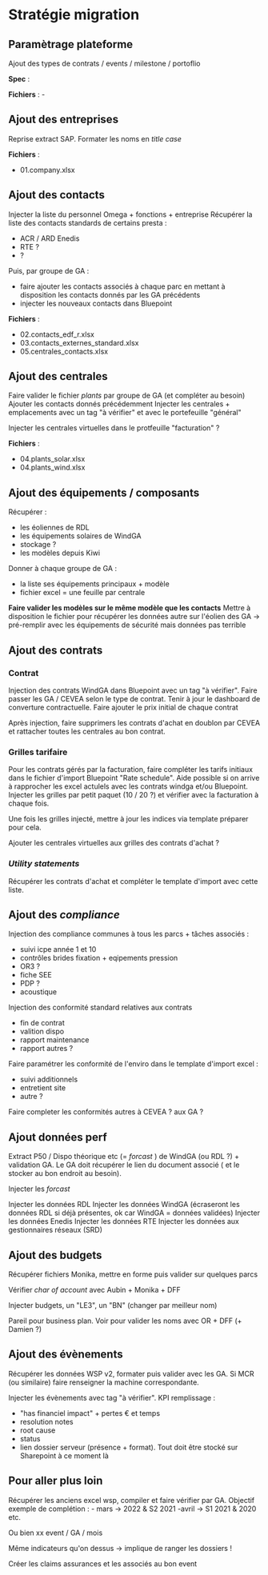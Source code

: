 Stratégie migration
===================

## Paramètrage plateforme
Ajout des types de contrats / events / milestone / portoflio

__Spec__ : 

__Fichiers__ : -
## Ajout des entreprises
Reprise extract SAP. Formater les noms en _title case_

__Fichiers__ : 
- 01.company.xlsx

## Ajout des contacts
Injecter la liste du personnel Omega + fonctions + entreprise
Récupérer la liste des contacts standards de certains presta : 
- ACR / ARD Enedis
- RTE ?
- ?


Puis, par groupe de GA : 
- faire ajouter les contacts associés à chaque parc en mettant à disposition les contacts donnés par les GA précédents
- injecter les nouveaux contacts dans Bluepoint

__Fichiers__ : 
- 02.contacts_edf_r.xlsx
- 03.contacts_externes_standard.xlsx
- 05.centrales_contacts.xlsx

## Ajout des centrales
Faire valider le fichier _plants_ par groupe de GA (et compléter au besoin)
Ajouter les contacts donnés précédemment
Injecter les centrales + emplacements avec un tag "à vérifier" et avec le portefeuille "général"

Injecter les centrales virtuelles dans le protfeuille "facturation" ?

__Fichiers__ : 
- 04.plants_solar.xlsx
- 04.plants_wind.xlsx

## Ajout des équipements / composants
Récupérer : 
- les éoliennes de RDL
- les équipements solaires de WindGA
- stockage ?
- les modèles depuis Kiwi

Donner à chaque groupe de GA : 
- la liste ses équipements principaux + modèle
- fichier excel = une feuille par centrale

__Faire valider les modèles sur le même modèle que les contacts__
Mettre à disposition le fichier pour récupérer les données autre sur l'éolien des GA -> pré-remplir avec les équipements de sécurité mais données pas terrible

## Ajout des contrats
### Contrat
Injection des contrats WindGA dans Bluepoint avec un tag "à vérifier". Faire passer les GA / CEVEA selon le type de contrat.
Tenir à jour le dashboard de converture contractuelle.
Faire ajouter le prix initial de chaque contrat

Après injection, faire supprimers les contrats d'achat en doublon par CEVEA et rattacher toutes les centrales au bon contrat.

### Grilles tarifaire

Pour les contrats gérés par la facturation, faire compléter les tarifs initiaux dans le fichier d'import Bluepoint "Rate schedule". Aide possible si on arrive à rapprocher les excel actulels avec les contrats windga et/ou Bluepoint.
Injecter les grilles par petit paquet (10 / 20 ?) et vérifier avec la facturation à chaque fois. 

Une fois les grilles injecté, mettre à jour les indices via template préparer pour cela.

Ajouter les centrales virtuelles aux grilles des contrats d'achat ?

### _Utility statements_

Récupérer les contrats d'achat et compléter le template d'import avec cette liste.


## Ajout des _compliance_
Injection des compliance communes à tous les parcs + tâches associés : 
- suivi icpe année 1 et 10
- contrôles brides fixation + eqipements pression
- OR3 ?
- fiche SEE
- PDP ?
- acoustique

Injection des conformité standard relatives aux contrats 
- fin de contrat
- valition dispo
- rapport maintenance
- rapport autres ?

Faire paramétrer les conformité de l'enviro dans le template d'import excel : 
- suivi additionnels
- entretient site
- autre ?

Faire completer les conformités autres à CEVEA ? aux GA ?

## Ajout données perf
Extract P50 / Dispo théorique etc (= _forcast_ ) de WindGA (ou RDL ?) + validation GA. Le GA doit récupérer le lien du document associé ( et le stocker au bon endroit au besoin). 

Injecter les _forcast_

Injecter les données RDL
Injecter les données WindGA (écraseront les données RDL si déjà présentes, ok car WindGA = données validées)
Injecter les données Enedis
Injecter les données RTE
Injecter les données aux gestionnaires réseaux (SRD)

## Ajout des budgets
Récupérer fichiers Monika, mettre en forme puis valider sur quelques parcs

Vérifier _char of account_ avec Aubin + Monika + DFF

Injecter budgets, un "LE3", un "BN" (changer par meilleur nom)

Pareil pour business plan. Voir pour valider les noms avec OR + DFF (+ Damien ?)

## Ajout des évènements
Récupérer les données WSP v2, formater puis valider avec les GA.
Si MCR (ou similaire) faire renseigner la machine correspondante.

Injecter les évènements avec tag "à vérifier". 
KPI remplissage :
- "has financiel impact" + pertes € et temps
- resolution notes
- root cause
- status
- lien dossier serveur (présence + format). Tout doit être stocké sur Sharepoint à ce moment là

## Pour aller plus loin
Récupérer les anciens excel wsp, compiler et faire vérifier par GA. Objectif exemple de complétion : 
	- mars -> 2022 & S2 2021
-avril -> S1 2021 & 2020
etc.

Ou bien xx event / GA / mois

Même indicateurs qu'on dessus -> implique de ranger les dossiers !

Créer les claims assurances et les associés au bon event












